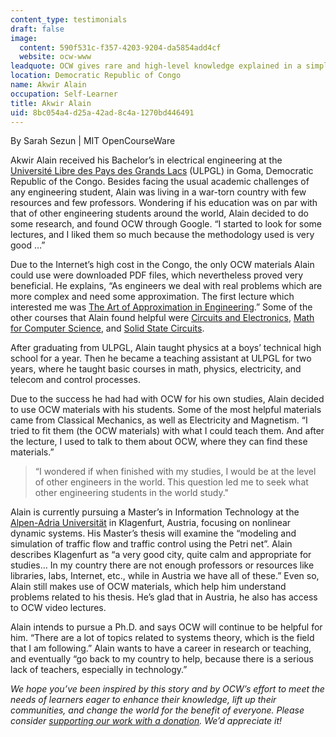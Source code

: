 ```yaml
---
content_type: testimonials
draft: false
image:
  content: 590f531c-f357-4203-9204-da5854add4cf
  website: ocw-www
leadquote: OCW gives rare and high-level knowledge explained in a simple way.
location: Democratic Republic of Congo
name: Akwir Alain
occupation: Self-Learner
title: Akwir Alain
uid: 8bc054a4-d25a-42ad-8c4a-1270bd446491
---
```

By Sarah Sezun | MIT OpenCourseWare

Akwir Alain received his Bachelor’s in electrical engineering at the [Université Libre des Pays des Grands Lacs](http://ulpgl.net/) (ULPGL) in Goma, Democratic Republic of the Congo. Besides facing the usual academic challenges of any engineering student, Alain was living in a war-torn country with few resources and few professors. Wondering if his education was on par with that of other engineering students around the world, Alain decided to do some research, and found OCW through Google. “I started to look for some lectures, and I liked them so much because the methodology used is very good …”

Due to the Internet’s high cost in the Congo, the only OCW materials Alain could use were downloaded PDF files, which nevertheless proved very beneficial. He explains, “As engineers we deal with real problems which are more complex and need some approximation. The first lecture which interested me was [The Art of Approximation in Engineering](https://ocwnext.odl.mit.edu/courses/6-055j-the-art-of-approximation-in-science-and-engineering-spring-2008/).” Some of the other courses that Alain found helpful were [Circuits and Electronics](https://ocwnext.odl.mit.edu/courses/6-002-circuits-and-electronics-spring-2007/), [Math for Computer Science](https://ocwnext.odl.mit.edu/courses/6-042j-mathematics-for-computer-science-fall-2010/), and [Solid State Circuits](https://ocwnext.odl.mit.edu/courses/6-301-solid-state-circuits-fall-2010/).

After graduating from ULPGL, Alain taught physics at a boys’ technical high school for a year. Then he became a teaching assistant at ULPGL for two years, where he taught basic courses in math, physics, electricity, and telecom and control processes.

Due to the success he had had with OCW for his own studies, Alain decided to use OCW materials with his students. Some of the most helpful materials came from Classical Mechanics, as well as Electricity and Magnetism. “I tried to fit them (the OCW materials) with what I could teach them. And after the lecture, I used to talk to them about OCW, where they can find these materials.”

> “I wondered if when finished with my studies, I would be at the level of other engineers in the world. This question led me to seek what other engineering students in the world study."

Alain is currently pursuing a Master’s in Information Technology at the [Alpen-Adria Universität](http://www.uni-klu.ac.at/) in Klagenfurt, Austria, focusing on nonlinear dynamic systems. His Master’s thesis will examine the “modeling and simulation of traffic flow and traffic control using the Petri net”. Alain describes Klagenfurt as “a very good city, quite calm and appropriate for studies… In my country there are not enough professors or resources like libraries, labs, Internet, etc., while in Austria we have all of these.” Even so, Alain still makes use of OCW materials, which help him understand problems related to his thesis. He’s glad that in Austria, he also has access to OCW video lectures.

Alain intends to pursue a Ph.D. and says OCW will continue to be helpful for him. “There are a lot of topics related to systems theory, which is the field that I am following.” Alain wants to have a career in research or teaching, and eventually “go back to my country to help, because there is a serious lack of teachers, especially in technology.”

  
  
*We hope you’ve been inspired by this story and by OCW’s effort to meet the needs of learners eager to enhance their knowledge, lift up their communities, and change the world for the benefit of everyone. Please consider* [*supporting our work with a donation*](https://giving.mit.edu/give/to/ocw/?utm_source=site&utm_medium=ocwstories&utm_campaign=donate&utm_content=alain)*. We’d appreciate it!*